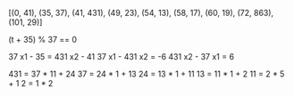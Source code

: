 [(0, 41), (35, 37), (41, 431), (49, 23), (54, 13), (58, 17), (60, 19), (72, 863), (101, 29)]

(t + 35) % 37 == 0


 37 x1 -  35 = 431 x2 -  41
 37 x1 - 431 x2 = -6
 431 x2 - 37 x1 = 6

 431 = 37 * 11 + 24
 37  = 24 *  1 + 13
 24  = 13 *  1 + 11
 13  = 11 *  1 +  2
 11  =  2 *  5 +  1
 2   =  1 *  2
